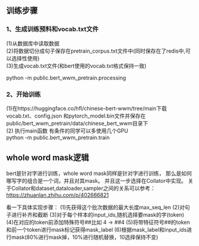 ## 训练步骤  
### 1、生成训练预料和vocab.txt文件
(1)从数据库中读取数据  
(2)将数据切分成句子保存在pretrain_corpus.txt文件中(同时保存在了redis中,可以选择性使用)  
(3)生成vocab.txt文件(和bert使用的vocab.txt格式保持一致)

python -m public.bert_wwm_pretrain.processing 

### 2、开始训练
(1)在https://huggingface.co/hfl/chinese-bert-wwm/tree/main下载vocab.txt、config.json
和pytorch_model.bin文件并保存在public/bert_wwm_pretrain/data/chinese_bert_wwm目录下  
(2) 执行main函数
有条件的同学可以多使用几个GPU  
python -m public.bert_wwm_pretrain.train

## whole word mask逻辑
bert是针对字进行训练，whole word mask同样是针对字进行训练，
那么是如何哪写字的组合是一个词，并且对其mask。
并且这一步选择在Collator中实现。
关于Collator和dataset,dataloader,sampler之间的关系可以参考：
https://zhuanlan.zhihu.com/p/402666821  

看一下具体实现步骤：
(1)先获得这个批次数据的最大长度max_seq_len
(2)对句子进行补齐和截断
(3)对于每个样本的input_ids,随机选择要mask的字(token)  
(4)在对应的token前添加特殊符号##比如 4 -> ##4
(5)将带特征符号##的token和前一个token进行mask标记获得mask_label
(6)根据mask_label和input_ids进行mask(80%进行mask掉，10%进行随机替换，10选择保持不变)






